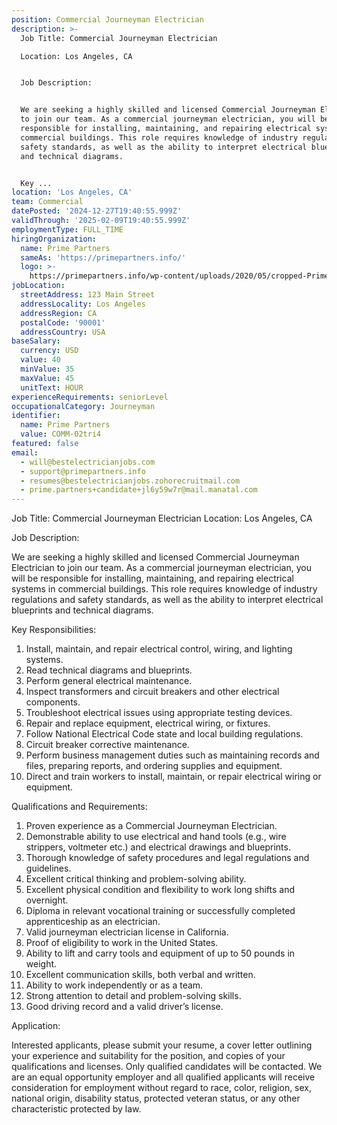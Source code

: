 ```yaml
---
position: Commercial Journeyman Electrician
description: >-
  Job Title: Commercial Journeyman Electrician

  Location: Los Angeles, CA


  Job Description:


  We are seeking a highly skilled and licensed Commercial Journeyman Electrician
  to join our team. As a commercial journeyman electrician, you will be
  responsible for installing, maintaining, and repairing electrical systems in
  commercial buildings. This role requires knowledge of industry regulations and
  safety standards, as well as the ability to interpret electrical blueprints
  and technical diagrams.


  Key ...
location: 'Los Angeles, CA'
team: Commercial
datePosted: '2024-12-27T19:40:55.999Z'
validThrough: '2025-02-09T19:40:55.999Z'
employmentType: FULL_TIME
hiringOrganization:
  name: Prime Partners
  sameAs: 'https://primepartners.info/'
  logo: >-
    https://primepartners.info/wp-content/uploads/2020/05/cropped-Prime-Partners-Logo-NO-BG-1-1.png
jobLocation:
  streetAddress: 123 Main Street
  addressLocality: Los Angeles
  addressRegion: CA
  postalCode: '90001'
  addressCountry: USA
baseSalary:
  currency: USD
  value: 40
  minValue: 35
  maxValue: 45
  unitText: HOUR
experienceRequirements: seniorLevel
occupationalCategory: Journeyman
identifier:
  name: Prime Partners
  value: COMM-02tri4
featured: false
email:
  - will@bestelectricianjobs.com
  - support@primepartners.info
  - resumes@bestelectricianjobs.zohorecruitmail.com
  - prime.partners+candidate+jl6y59w7r@mail.manatal.com
---
```




Job Title: Commercial Journeyman Electrician
Location: Los Angeles, CA

Job Description:

We are seeking a highly skilled and licensed Commercial Journeyman Electrician to join our team. As a commercial journeyman electrician, you will be responsible for installing, maintaining, and repairing electrical systems in commercial buildings. This role requires knowledge of industry regulations and safety standards, as well as the ability to interpret electrical blueprints and technical diagrams.

Key Responsibilities:

1. Install, maintain, and repair electrical control, wiring, and lighting systems.
2. Read technical diagrams and blueprints.
3. Perform general electrical maintenance.
4. Inspect transformers and circuit breakers and other electrical components.
5. Troubleshoot electrical issues using appropriate testing devices.
6. Repair and replace equipment, electrical wiring, or fixtures.
7. Follow National Electrical Code state and local building regulations.
8. Circuit breaker corrective maintenance.
9. Perform business management duties such as maintaining records and files, preparing reports, and ordering supplies and equipment.
10. Direct and train workers to install, maintain, or repair electrical wiring or equipment.

Qualifications and Requirements:

1. Proven experience as a Commercial Journeyman Electrician.
2. Demonstrable ability to use electrical and hand tools (e.g., wire strippers, voltmeter etc.) and electrical drawings and blueprints.
3. Thorough knowledge of safety procedures and legal regulations and guidelines.
4. Excellent critical thinking and problem-solving ability.
5. Excellent physical condition and flexibility to work long shifts and overnight.
6. Diploma in relevant vocational training or successfully completed apprenticeship as an electrician.
7. Valid journeyman electrician license in California.
8. Proof of eligibility to work in the United States.
9. Ability to lift and carry tools and equipment of up to 50 pounds in weight.
10. Excellent communication skills, both verbal and written.
11. Ability to work independently or as a team.
12. Strong attention to detail and problem-solving skills.
13. Good driving record and a valid driver’s license.

Application:

Interested applicants, please submit your resume, a cover letter outlining your experience and suitability for the position, and copies of your qualifications and licenses. Only qualified candidates will be contacted. We are an equal opportunity employer and all qualified applicants will receive consideration for employment without regard to race, color, religion, sex, national origin, disability status, protected veteran status, or any other characteristic protected by law.
